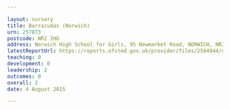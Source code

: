 ```yaml
---

layout: nursery
title: Barracudas (Norwich)
urn: 257873
postcode: NR2 2HU
address: Norwich High School for Girls, 95 Newmarket Road, NORWICH, NR2 2HU
latestReportUrl: https://reports.ofsted.gov.uk/provider/files/2504944/urn/257873.pdf
teaching: 0
development: 0
leadership: 2
outcomes: 0
overall: 2
date: 4 August 2015

---
```

